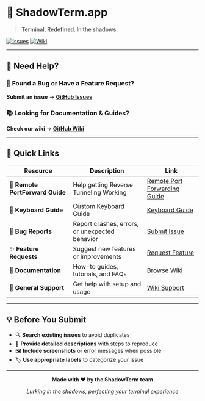 # 🌙 ShadowTerm.app

> **Terminal. Redefined. In the shadows.**

[![Issues](https://img.shields.io/github/issues/serverleader/ShadowTermIssues?style=for-the-badge&logo=github&logoColor=white&color=6366f1)](https://github.com/serverleader/ShadowTermIssues/issues)
[![Wiki](https://img.shields.io/badge/WIKI-Documentation-success?style=for-the-badge&logo=gitbook&logoColor=white)](https://github.com/serverleader/ShadowTermIssues/wiki)

---

## 🚨 **Need Help?**

### 🐛 **Found a Bug or Have a Feature Request?**
**Submit an issue** → **[GitHub Issues](https://github.com/serverleader/ShadowTermIssues/issues)**

### 📚 **Looking for Documentation & Guides?**
**Check our wiki** → **[GitHub Wiki](https://github.com/serverleader/ShadowTermIssues/wiki)**

---

## 🔮 **Quick Links**

| Resource | Description | Link |
|----------|-------------|------|
| 🐞 **Remote PortForward Guide** | Help getting Reverse Tunneling Working | [Remote Port Forwarding Guide](https://github.com/serverleader/ShadowTermIssues/wiki/Remote-Port-Forwarding-Guide) |
| 🐞 **Keyboard Guide** | Custom Keyboard Guide | [Keyboard Guide](https://github.com/serverleader/ShadowTermIssues/wiki/Custom-Keyboard-Guide-for-ShadowTerm) |
| 🐞 **Bug Reports** | Report crashes, errors, or unexpected behavior | [Submit Issue](https://github.com/serverleader/ShadowTermIssues/issues/new) |
| ✨ **Feature Requests** | Suggest new features or improvements | [Request Feature](https://github.com/serverleader/ShadowTermIssues/issues/new) |
| 📖 **Documentation** | How-to guides, tutorials, and FAQs | [Browse Wiki](https://github.com/serverleader/ShadowTermIssues/wiki) |
| 💬 **General Support** | Get help with setup and usage | [Wiki Support](https://github.com/serverleader/ShadowTermIssues/wiki) |

---

## 💡 **Before You Submit**

- 🔍 **Search existing issues** to avoid duplicates
- 📝 **Provide detailed descriptions** with steps to reproduce
- 🖼️ **Include screenshots** or error messages when possible
- 🏷️ **Use appropriate labels** to categorize your issue

---

<div align="center">

**Made with ❤️ by the ShadowTerm team**

*Lurking in the shadows, perfecting your terminal experience*

</div>

